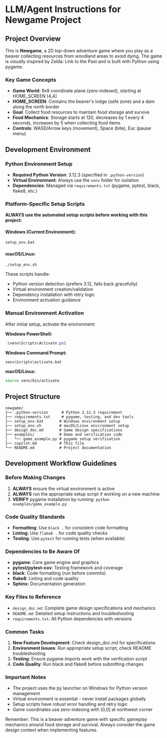 # LLM/Agent Instructions for Newgame Project

## Project Overview
This is **Newgame**, a 2D top-down adventure game where you play as a beaver collecting resources from woodland areas to avoid dying. The game is visually inspired by Zelda: Link to the Past and is built with Python using pygame.

### Key Game Concepts
- **Game World**: 9x9 coordinate plane (zero-indexed), starting at HOME_SCREEN [4,4]
- **HOME_SCREEN**: Contains the beaver's lodge (safe zone) and a dam along the north border
- **Goal**: Collect food resources to maintain food storage and survive
- **Food Mechanics**: Storage starts at 120, decreases by 1 every 4 seconds, increases by 5 when collecting food items
- **Controls**: WASD/Arrow keys (movement), Space (bite), Esc (pause menu)

## Development Environment

### Python Environment Setup
- **Required Python Version**: 3.12.3 (specified in `.python-version`)
- **Virtual Environment**: Always use the `venv` folder for isolation
- **Dependencies**: Managed via `requirements.txt` (pygame, pytest, black, flake8, etc.)

### Platform-Specific Setup Scripts
**ALWAYS use the automated setup scripts before working with this project:**

#### Windows (Current Environment):
```cmd
setup_env.bat
```

#### macOS/Linux:
```bash
./setup_env.sh
```

These scripts handle:
- Python version detection (prefers 3.12, falls back gracefully)
- Virtual environment creation/validation
- Dependency installation with retry logic
- Environment activation guidance

### Manual Environment Activation
After initial setup, activate the environment:

**Windows PowerShell:**
```powershell
.\venv\Scripts\Activate.ps1
```

**Windows Command Prompt:**
```cmd
venv\Scripts\activate.bat
```

**macOS/Linux:**
```bash
source venv/bin/activate
```

## Project Structure
```
newgame/
├── .python-version      # Python 3.12.3 requirement
├── requirements.txt     # pygame, testing, and dev tools
├── setup_env.bat       # Windows environment setup
├── setup_env.sh        # macOS/Linux environment setup
├── design_doc.md       # Game design specifications
├── examples/           # Demo and verification code
│   └── game_example.py # pygame setup verification
├── copilot.md          # This file
└── README.md           # Project documentation
```

## Development Workflow Guidelines

### Before Making Changes
1. **ALWAYS** ensure the virtual environment is active
2. **ALWAYS** run the appropriate setup script if working on a new machine
3. **VERIFY** pygame installation by running: `python examples/game_example.py`

### Code Quality Standards
- **Formatting**: Use `black .` for consistent code formatting
- **Linting**: Use `flake8 .` for code quality checks
- **Testing**: Use `pytest` for running tests (when available)

### Dependencies to Be Aware Of
- **pygame**: Core game engine and graphics
- **pytest/pytest-cov**: Testing framework and coverage
- **black**: Code formatting (run before commits)
- **flake8**: Linting and code quality
- **Sphinx**: Documentation generation

### Key Files to Reference
- `design_doc.md`: Complete game design specifications and mechanics
- `README.md`: Detailed setup instructions and troubleshooting
- `requirements.txt`: All Python dependencies with versions

### Common Tasks
1. **New Feature Development**: Check design_doc.md for specifications
2. **Environment Issues**: Run appropriate setup script, check README troubleshooting
3. **Testing**: Ensure pygame imports work with the verification script
4. **Code Quality**: Run black and flake8 before submitting changes

### Important Notes
- The project uses the py launcher on Windows for Python version management
- Virtual environment is essential - never install packages globally
- Setup scripts have robust error handling and retry logic
- Game coordinates use zero-indexing with [0,0] at northwest corner

Remember: This is a beaver adventure game with specific gameplay mechanics around food storage and survival. Always consider the game design context when implementing features.

